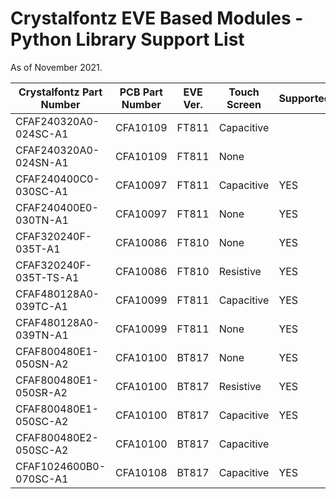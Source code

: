 # Crystalfontz EVE Based Modules - Python Library Support List

As of November 2021.

| Crystalfontz Part Number | PCB Part Number | EVE Ver. | Touch Screen | Supported | Fully Tested |
|---|---|---|---|---|---|
| CFAF240320A0-024SC-A1 | CFA10109 | FT811 | Capacitive |  |  |
| CFAF240320A0-024SN-A1 | CFA10109 | FT811 | None |  |  |
| CFAF240400C0-030SC-A1 | CFA10097 | FT811 | Capacitive | YES | YES |
| CFAF240400E0-030TN-A1 | CFA10097 | FT811 | None | YES | YES |
| CFAF320240F-035T-A1 | CFA10086 | FT810 | None | YES | YES |
| CFAF320240F-035T-TS-A1 | CFA10086 | FT810 | Resistive | YES | YES |
| CFAF480128A0-039TC-A1 | CFA10099 | FT811 | Capacitive | YES | YES |
| CFAF480128A0-039TN-A1 | CFA10099 | FT811 | None | YES | YES |
| CFAF800480E1-050SN-A2 | CFA10100 | BT817 | None | YES | YES |
| CFAF800480E1-050SR-A2 | CFA10100 | BT817 | Resistive | YES | YES |
| CFAF800480E1-050SC-A2 | CFA10100 | BT817 | Capacitive | YES | YES |
| CFAF800480E2-050SC-A2 | CFA10100 | BT817 | Capacitive |  |  |
| CFAF1024600B0-070SC-A1 | CFA10108 | BT817 | Capacitive | YES | YES |